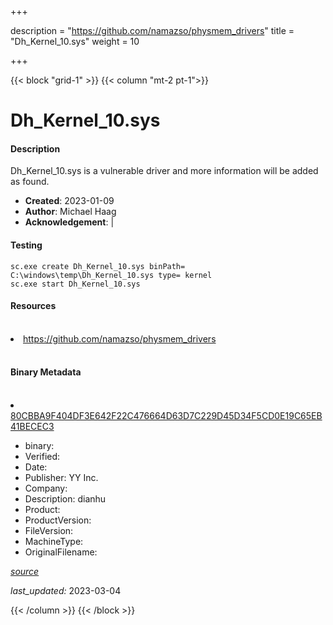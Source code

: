 +++

description = "https://github.com/namazso/physmem_drivers"
title = "Dh_Kernel_10.sys"
weight = 10

+++


{{< block "grid-1" >}}
{{< column "mt-2 pt-1">}}


# Dh_Kernel_10.sys

#### Description


Dh_Kernel_10.sys is a vulnerable driver and more information will be added as found.


- **Created**: 2023-01-09
- **Author**: Michael Haag
- **Acknowledgement**:  | [](https://twitter.com/)

#### Testing

```
sc.exe create Dh_Kernel_10.sys binPath= C:\windows\temp\Dh_Kernel_10.sys type= kernel
sc.exe start Dh_Kernel_10.sys
```

#### Resources
<br>


<li><a href=" https://github.com/namazso/physmem_drivers"> https://github.com/namazso/physmem_drivers</a></li>


<br>


#### Binary Metadata
<br>



<li><a href="https://www.virustotal.com/gui/file/80CBBA9F404DF3E642F22C476664D63D7C229D45D34F5CD0E19C65EB41BECEC3">80CBBA9F404DF3E642F22C476664D63D7C229D45D34F5CD0E19C65EB41BECEC3</a></li>



- binary: 
- Verified: 
- Date: 
- Publisher: YY Inc.
- Company: 
- Description: dianhu
- Product: 
- ProductVersion: 
- FileVersion: 
- MachineType: 
- OriginalFilename: 

[*source*](https://github.com/magicsword-io/LOLDrivers/tree/main/yaml/dh_kernel_10.sys.yml)

*last_updated:* 2023-03-04


{{< /column >}}
{{< /block >}}
